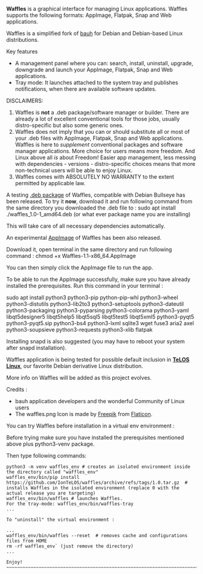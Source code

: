 **Waffles** is a graphical interface for managing Linux applications. Waffles supports the following formats: AppImage, Flatpak, Snap and Web applications.

Waffles is a simplified fork of [bauh](https://github.com/vinifmor/bauh) for Debian and Debian-based Linux distributions.

Key features
- A management panel where you can: search, install, uninstall, upgrade, downgrade and launch your AppImage, Flatpak, Snap and Web applications.  
- Tray mode: It launches attached to the system tray and publishes notifications, when there are available software updates.

DISCLAIMERS:
1. Waffles is **not** a .deb package/software manager or builder. There are already a lot of excellent conventional tools for those jobs, usually distro-specific but also some generic ones.
2. Waffles does not imply that you can or should substitute all or most of your .deb files with AppImage, Flatpak, Snap and Web applications. Waffles is here to *supplement* conventional packages and software manager applications. More choice for users means more freedom. And Linux above all *is* about Freedom! Easier app management, less messing with dependencies - versions - distro-specific choices means that more non-technical users will be able to enjoy Linux.
3. Waffles comes with ABSOLUTELY NO WARRANTY to the extent permitted by applicable law.

A testing [.deb package](https://github.com/IonTeLOS/waffles/releases/download/1.0/waffles_1.0-1_amd64.deb) of Waffles, compatible with Debian Bullseye has been released. To try it **now**, download it and run following command from the same directory you downloaded the .deb file to : sudo apt install ./waffles_1.0-1_amd64.deb (or what ever package name you are installing)

This will take care of all necessary dependencies automatically.

An experimental [AppImage](https://github.com/IonTeLOS/waffles/releases/download/1.0/Waffles_App_Control-1.0-x86_64.AppImage) of Waffles has been also released.

Download it, open terminal in the same directory and run following command : chmod +x Waffles-1.1-x86_64.AppImage

You can then simply click the AppImage file to run the app.

To be able to run the AppImage successfully, make sure you have already installed the prerequisites. Run this command in your terminal : 

sudo apt install python3 python3-pip python-pip-whl python3-wheel python3-distutils python3-lib2to3 python3-setuptools python3-dateutil python3-packaging python3-pyparsing python3-colorama python3-yaml libqt5designer5 libqt5help5 libqt5sql5 libqt5test5 libqt5xml5 python3-pyqt5 python3-pyqt5.sip python3-bs4 python3-lxml sqlite3 wget fuse3 aria2 axel python3-soupsieve python3-requests python3-xlib flatpak

Installing snapd is also suggested (you may have to reboot your system after snapd installation).

Waffles application is being tested for possible default inclusion in [**TeLOS Linux**](https://teloslinux.org), our favorite Debian derivative Linux distribution.

More info on Waffles will be added as this project evolves.

Credits :
- bauh application developers and the wonderful Community of Linux users
- The waffles.png Icon is made by [Freepik](https://www.freepik.com) from [Flaticon](https://www.flaticon.com).

You can try Waffles before installation in a virtual env environment :

Before trying make sure you have installed the prerequisites mentioned above plus python3-venv package.

Then type following commands:

```
python3 -m venv waffles_env # creates an isolated environment inside the directory called "waffles_env"
waffles_env/bin/pip install https://github.com/IonTeLOS/waffles/archive/refs/tags/1.0.tar.gz  # installs Waffles in the isolated environment (replace 0 with the actual release you are targeting)
waffles_env/bin/waffles # launches Waffles.
For the tray-mode: waffles_env/bin/waffles-tray
...

To "uninstall" the virtual environment :

...
waffles_env/bin/waffles --reset  # removes cache and configurations files from HOME
rm -rf waffles_env` (just remove the directory)
...

Enjoy!
~~~~~~~~~~~~~~~~~~~~~~~~~~~~~~~~~~~~~~~~~~~~~~~~~~~~~~~~~~~~~~~~~~~~~~~~~~~~~~~~~~~~~~~~~~~~~~~~~~~~~~~~~~~~~~~~~~~~~~~~~~~~~~~~~~~~~~~~~~~~~~~~~~~~~~~~~~~~~~~~~~
